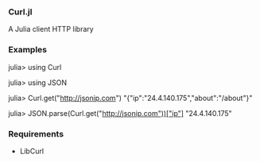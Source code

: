 ### Curl.jl

A Julia client HTTP library

### Examples

  julia> using Curl

  julia> using JSON

  julia> Curl.get("http://jsonip.com")
  "{\"ip\":\"24.4.140.175\",\"about\":\"/about\"}"

  julia> JSON.parse(Curl.get("http://jsonip.com"))["ip"]
  "24.4.140.175"

### Requirements

 * LibCurl
